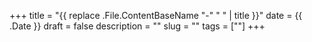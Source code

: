 +++
title = "{{ replace .File.ContentBaseName "-" " " | title }}"
date = {{ .Date }}
draft = false
description = ""
slug = ""
tags = [""]
+++
